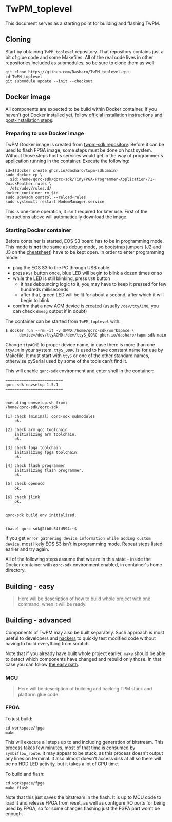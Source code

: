 # TwPM_toplevel

This document serves as a starting point for building and flashing TwPM.

## Cloning

Start by obtaining `TwPM_toplevel` repository. That repository contains just a
bit of glue code and some Makefiles. All of the real code lives in other
repositories included as submodules, so be sure to clone them as well:

```shell
git clone https://github.com/Dasharo/TwPM_toplevel.git
cd TwPM_toplevel
git submodule update --init --checkout
```

## Docker image

All components are expected to be build within Docker container. If you haven't
got Docker installed yet, follow [official installation instructions](https://docs.docker.com/engine/install/)
and [post-installation steps](https://docs.docker.com/engine/install/linux-postinstall/).

### Preparing to use Docker image

TwPM Docker image is created from [twpm-sdk repository](https://github.com/Dasharo/twpm-sdk).
Before it can be used to flash FPGA image, some steps must be done on host
system. Without those steps host's services would get in the way of programmer's
application running in the container. Execute the following:

```shell
id=$(docker create ghcr.io/dasharo/twpm-sdk:main)
sudo docker cp \
  $id:/home/qorc-sdk/qorc-sdk/TinyFPGA-Programmer-Application/71-QuickFeather.rules \
  /etc/udev/rules.d/
docker container rm $id
sudo udevadm control --reload-rules
sudo systemctl restart ModemManager.service
```

This is one-time operation, it isn't required for later use. First of the
instructions above will automatically download the image.

### Starting Docker container

Before container is started, EOS S3 board has to be in programming mode. This
mode is **not** the same as debug mode, so bootstrap jumpers (J2 and J3 on the
[cheatsheet](https://cdn.sparkfun.com/assets/learn_tutorials/1/7/9/1/QuickLogic_Thing_Plus_EOS_S3_v1a.pdf))
have to be kept open. In order to enter programming mode:

* plug the EOS S3 to the PC through USB cable
* press `RST` button once, blue LED will begin to blink a dozen times or so
* while the LED is still blinking, press `USR` button
    - it has debouncing logic to it, you may have to keep it pressed for few
      hundreds milliseconds
    - after that, green LED will be lit for about a second, after which it will
      begin to blink
* confirm that a new ACM device is created (usually `/dev/ttyACM0`, you can
  check `dmesg` output if in doubt)

The container can be started from `TwPM_toplevel` with:

```shell
$ docker run --rm -it -v $PWD:/home/qorc-sdk/workspace \
    --device=/dev/ttyACM0:/dev/ttyS_QORC ghcr.io/dasharo/twpm-sdk:main
```

Change `ttyACM0` to proper device name, in case there is more than one `ttyACM`
in your system. `ttyS_QORC` is used to have constant name for use by Makefile.
It must start with `ttyS` or one of the other standard names, otherwise pySerial
used by some of the tools can't find it.

This will enable `qorc-sdk` environment and enter shell in the container:

```text
=========================
qorc-sdk envsetup 1.5.1
=========================


executing envsetup.sh from:
/home/qorc-sdk/qorc-sdk

[1] check (minimal) qorc-sdk submodules
    ok.

[2] check arm gcc toolchain
    initializing arm toolchain.
    ok.

[3] check fpga toolchain
    initializing fpga toolchain.
    ok.

[4] check flash programmer
    initializing flash programmer.
    ok.

[5] check openocd
    ok.

[6] check jlink
    ok.


qorc-sdk build env initialized.


(base) qorc-sdk@2fb0c54fd594:~$
```

If you get `error gathering device information while adding custom device`, most
likely EOS S3 isn't in programming mode. Repeat steps listed earlier and try
again.

All of the following steps assume that we are in this state - inside the Docker
container with `qorc-sdk` environment enabled, in container's home directory.

## Building - easy

> Here will be description of how to build whole project with one command, when
it will be ready.

## Building - advanced

Components of TwPM may also be built separately. Such approach is most useful
to developers and [hackers](https://en.wikipedia.org/wiki/Hacker_culture) to
quickly test modified code without having to build everything from scratch.

Note that if you already have built whole project earlier, `make` should be able
to detect which components have changed and rebuild only those. In that case you
can follow [the easy path](#building-easy).

### MCU

> Here will be description of building and hacking TPM stack and platform glue
code.

### FPGA

To just build:

```shell
cd workspace/fpga
make
```

This will execute all steps up to and including generation of bitstream. This
process takes few minutes, most of that time is consumed by `symbiflow_route`.
It may appear to be stuck, as this process doesn't output any lines on terminal.
It also almost doesn't access disk at all so there will be no HDD LED activity,
but it takes a lot of CPU time.

To build and flash:

```shell
cd workspace/fpga
make flash
```

Note that this just saves the bitstream in the flash. It is up to MCU code to
load it and release FPGA from reset, as well as configure I/O ports for being
used by FPGA, so for some changes flashing just the FGPA part won't be enough.
